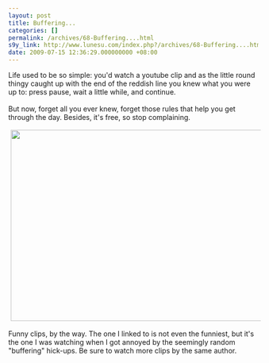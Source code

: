 ```yaml
---
layout: post
title: Buffering...
categories: []
permalink: /archives/68-Buffering....html
s9y_link: http://www.lunesu.com/index.php?/archives/68-Buffering....html
date: 2009-07-15 12:36:29.000000000 +08:00
---
```

Life used to be so simple: you'd watch a youtube clip and as the little round thingy caught up with the end of the reddish line you knew what you were up to: press pause, wait a little while, and continue.<br />
<br />
But now, forget all you ever knew, forget those rules that help you get through the day. Besides, it's free, so stop complaining.<br />
<br />
<a class='serendipity_image_link' href='http://www.youtube.com/watch?v=as5KLmbLUjI&feature=channel'><!-- s9ymdb:59 --><img class="serendipity_image_center" width="640" height="385" style="border: 0px; padding-left: 5px; padding-right: 5px;" src="http://www.lunesu.com/uploads/youtube_buffering.jpg" alt="" /></a><br />
<br />
Funny clips, by the way. The one I linked to is not even the funniest, but it's the one I was watching when I got annoyed by the seemingly random "buffering" hick-ups. Be sure to watch more clips by the same author.
